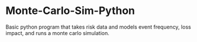 # Monte-Carlo-Sim-Python
Basic python program that takes risk data and models event frequency, loss impact, and runs a monte carlo simulation.
